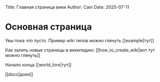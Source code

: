 Title: Главная страница вики
Author: Cain
Date: 2025-07-11

# Основная страница
Увы пока что пусто. Пример wiki типов можно глянуть [[example|тут]]

Как залить новые страницы в википедию: [[how_to_create_wiki|вот тут можно глянуть]]

Начало конца [[world_lore|тут]]

[[docs|доки]]